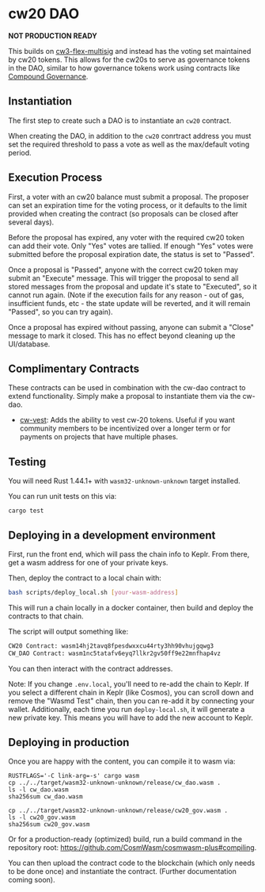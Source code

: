 # cw20 DAO

**NOT PRODUCTION READY**

This builds on [cw3-flex-multisig](https://github.com/CosmWasm/cw-plus/tree/main/contracts/cw3-flex-multisig) and instead has the voting set maintained by cw20 tokens. This allows for the cw20s to serve as governance tokens in the DAO, similar to how governance tokens work using contracts like [Compound Governance](https://compound.finance/governance).

## Instantiation

The first step to create such a DAO is to instantiate an `cw20` contract.

When creating the DAO, in addition to the `cw20` conrtract address you must set the required threshold to pass a vote as well as the max/default voting period.

## Execution Process

First, a voter with an cw20 balance must submit a proposal. The proposer can set
an expiration time for the voting process, or it defaults to the limit
provided when creating the contract (so proposals can be closed after several
days).

Before the proposal has expired, any voter with the required cw20 token can add their
vote. Only "Yes" votes are tallied. If enough "Yes" votes were submitted before
the proposal expiration date, the status is set to "Passed".

Once a proposal is "Passed", anyone with the correct cw20 token may submit an
"Execute" message. This will trigger the proposal to send all stored messages from
the proposal and update it's state to "Executed", so it cannot run again. (Note if
the execution fails for any reason - out of gas, insufficient funds, etc - the state
update will be reverted, and it will remain "Passed", so you can try again).

Once a proposal has expired without passing, anyone can submit a "Close"
message to mark it closed. This has no effect beyond cleaning up the UI/database.

## Complimentary Contracts

These contracts can be used in combination with the cw-dao contract to extend functionality. Simply make a proposal to instantiate them via the cw-dao.

- [cw-vest](https://github.com/ben2x4/cw-vest): Adds the ability to vest cw-20 tokens. Useful if you want community members to be incentivized over a longer term or for payments on projects that have multiple phases.

## Testing

You will need Rust 1.44.1+ with `wasm32-unknown-unknown` target installed.

You can run unit tests on this via:

`cargo test`

## Deploying in a development environment

First, run the front end, which will pass the chain info to Keplr. From there, get a wasm address for one of your private keys.

Then, deploy the contract to a local chain with:

``` sh
bash scripts/deploy_local.sh [your-wasm-address]
```

This will run a chain locally in a docker container, then build and deploy the contracts to that chain.

The script will output something like:

``` sh
CW20 Contract: wasm14hj2tavq8fpesdwxxcu44rty3hh90vhujgqwg3
CW_DAO Contract: wasm1nc5tatafv6eyq7llkr2gv50ff9e22mnfhap4vz
```

You can then interact with the contract addresses.

Note: If you change  `.env.local`, you'll need to re-add the chain to Keplr. If you select a different chain in Keplr (like Cosmos), you can scroll down and remove the "Wasmd Test" chain, then you can re-add it by connecting your wallet. Additionally, each time you run `deploy-local.sh`, it will generate a new private key. This means you will have to add the new account to Keplr.


## Deploying in production

Once you are happy with the content, you can compile it to wasm via:

```
RUSTFLAGS='-C link-arg=-s' cargo wasm
cp ../../target/wasm32-unknown-unknown/release/cw_dao.wasm .
ls -l cw_dao.wasm
sha256sum cw_dao.wasm

cp ../../target/wasm32-unknown-unknown/release/cw20_gov.wasm .
ls -l cw20_gov.wasm
sha256sum cw20_gov.wasm
```

Or for a production-ready (optimized) build, run a build command in
the repository root: https://github.com/CosmWasm/cosmwasm-plus#compiling.

You can then upload the contract code to the blockchain (which only needs to be
done once) and instantiate the contract. (Further documentation coming soon).
